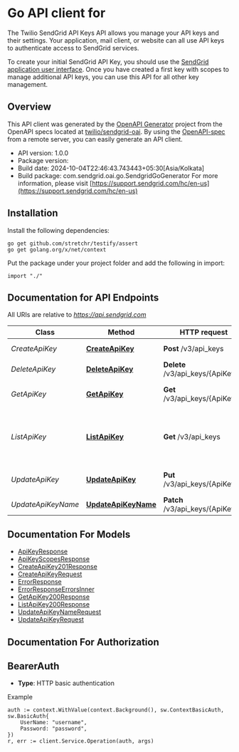 # Go API client for 

The Twilio SendGrid API Keys API allows you manage your API keys and their settings. Your application, mail client, or website can all use API keys to authenticate access to SendGrid services.

To create your initial SendGrid API Key, you should use the [SendGrid application user interface](https://app.sendgrid.com/settings/api_keys). Once you have created a first key with scopes to manage additional API keys, you can use this API for all other key management.

## Overview
This API client was generated by the [OpenAPI Generator](https://openapi-generator.tech) project from the OpenAPI specs located at [twilio/sendgrid-oai](https://github.com/twilio/sendgrid-oai/tree/main/spec).  By using the [OpenAPI-spec](https://www.openapis.org/) from a remote server, you can easily generate an API client.

- API version: 1.0.0
- Package version: 
- Build date: 2024-10-04T22:46:43.743443+05:30[Asia/Kolkata]
- Build package: com.sendgrid.oai.go.SendgridGoGenerator
For more information, please visit [https://support.sendgrid.com/hc/en-us](https://support.sendgrid.com/hc/en-us)

## Installation

Install the following dependencies:

```shell
go get github.com/stretchr/testify/assert
go get golang.org/x/net/context
```

Put the package under your project folder and add the following in import:

```golang
import "./"
```

## Documentation for API Endpoints

All URIs are relative to *https://api.sendgrid.com*

Class | Method | HTTP request | Description
------------ | ------------- | ------------- | -------------
*CreateApiKey* | [**CreateApiKey**](docs/CreateApiKey.md#createapikey) | **Post** /v3/api_keys | Create API keys
*DeleteApiKey* | [**DeleteApiKey**](docs/DeleteApiKey.md#deleteapikey) | **Delete** /v3/api_keys/{ApiKeyId} | Delete API keys
*GetApiKey* | [**GetApiKey**](docs/GetApiKey.md#getapikey) | **Get** /v3/api_keys/{ApiKeyId} | Retrieve an existing API Key
*ListApiKey* | [**ListApiKey**](docs/ListApiKey.md#listapikey) | **Get** /v3/api_keys | Retrieve all API Keys belonging to the authenticated user
*UpdateApiKey* | [**UpdateApiKey**](docs/UpdateApiKey.md#updateapikey) | **Put** /v3/api_keys/{ApiKeyId} | Update API key name and scopes
*UpdateApiKeyName* | [**UpdateApiKeyName**](docs/UpdateApiKeyName.md#updateapikeyname) | **Patch** /v3/api_keys/{ApiKeyId} | Update API key name


## Documentation For Models

 - [ApiKeyResponse](ApiKeyResponse.md)
 - [ApiKeyScopesResponse](ApiKeyScopesResponse.md)
 - [CreateApiKey201Response](CreateApiKey201Response.md)
 - [CreateApiKeyRequest](CreateApiKeyRequest.md)
 - [ErrorResponse](ErrorResponse.md)
 - [ErrorResponseErrorsInner](ErrorResponseErrorsInner.md)
 - [GetApiKey200Response](GetApiKey200Response.md)
 - [ListApiKey200Response](ListApiKey200Response.md)
 - [UpdateApiKeyNameRequest](UpdateApiKeyNameRequest.md)
 - [UpdateApiKeyRequest](UpdateApiKeyRequest.md)


## Documentation For Authorization



## BearerAuth

- **Type**: HTTP basic authentication

Example

```golang
auth := context.WithValue(context.Background(), sw.ContextBasicAuth, sw.BasicAuth{
    UserName: "username",
    Password: "password",
})
r, err := client.Service.Operation(auth, args)
```

